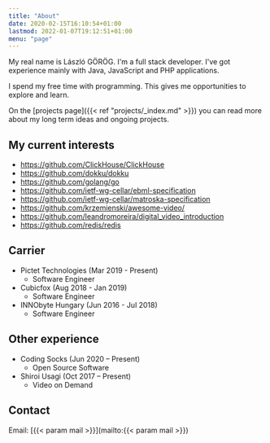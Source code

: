 ```yaml
---
title: "About"
date: 2020-02-15T16:10:54+01:00
lastmod: 2022-01-07T19:12:51+01:00
menu: "page" 
---
```

My real name is László GÖRÖG. I'm a full stack developer. I've got experience mainly with Java, JavaScript and PHP applications.

I spend my free time with programming. This gives me opportunities to explore and learn.

On the [projects page]({{< ref "projects/_index.md" >}}) you can read more about my long term ideas and ongoing projects.

## My current interests

- https://github.com/ClickHouse/ClickHouse
- https://github.com/dokku/dokku
- https://github.com/golang/go
- https://github.com/ietf-wg-cellar/ebml-specification
- https://github.com/ietf-wg-cellar/matroska-specification
- https://github.com/krzemienski/awesome-video/
- https://github.com/leandromoreira/digital_video_introduction
- https://github.com/redis/redis

## Carrier

- Pictet Technologies (Mar 2019 - Present)
  - Software Engineer
- Cubicfox (Aug 2018 - Jan 2019)
  - Software Engineer
- INNObyte Hungary (Jun 2016 - Jul 2018)
  - Software Engineer

## Other experience

- Coding Socks (Jun 2020 – Present)
  - Open Source Software
- Shiroi Usagi (Oct 2017 – Present)
  - Video on Demand

## Contact

Email: [{{< param mail >}}](mailto:{{< param mail >}})
